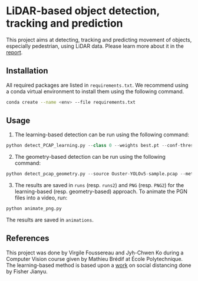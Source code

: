 # LiDAR-based object detection, tracking and prediction

This project aims at detecting, tracking and predicting movement of objects, especially pedestrian, using LiDAR data. Please learn more about it in the [report](Report_LiDAR_project.pdf).

## Installation

All required packages are listed in `requirements.txt`. We recommend using a conda virtual environment to install them using the following command.

```bash
conda create --name <env> --file requirements.txt
```

## Usage

1. The learning-based detection can be run using the following command:

```python
python detect_PCAP_learning.py --class 0 --weights best.pt --conf-thres=0.4 --source Ouster-YOLOv5-sample.pcap --metadata-path Ouster-YOLOv5-sample.json  --view-img
```

2. The geometry-based detection can be run using the following command:

```python
python detect_pcap_geometry.py --source Ouster-YOLOv5-sample.pcap --metadata-path Ouster-YOLOv5-sample.json
```

3. The results are saved in `runs` (resp. `runs2`) and `PNG` (resp. `PNG2`) for the learning-based (resp. geometry-based) approach. To animate the PGN files into a video, run:

```python
python animate_png.py
```

The results are saved in `animations`.

## References

This project was done by Virgile Foussereau and Jyh-Chwen Ko during a Computer Vision course given by Mathieu Brédif at École Polytechnique. The learning-based method is based upon a [work](https://github.com/fisher-jianyu-shi/yolov5_Ouster-lidar-example) on social distancing done by Fisher Jianyu.